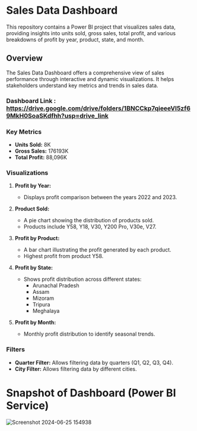 # Sales Data Dashboard

This repository contains a Power BI project that visualizes sales data, providing insights into units sold, gross sales, total profit, and various breakdowns of profit by year, product, state, and month.

## Overview

The Sales Data Dashboard offers a comprehensive view of sales performance through interactive and dynamic visualizations. It helps stakeholders understand key metrics and trends in sales data.

### Dashboard Link : https://drive.google.com/drive/folders/1BNCCkp7qieeeVI5zf69MkH0SoaSKdfhh?usp=drive_link

### Key Metrics

- **Units Sold:** 8K
- **Gross Sales:** 176193K
- **Total Profit:** 88,096K

### Visualizations

1. **Profit by Year:**
   - Displays profit comparison between the years 2022 and 2023.

2. **Product Sold:**
   - A pie chart showing the distribution of products sold.
   - Products include Y58, Y18, V30, Y200 Pro, V30e, V27.

3. **Profit by Product:**
   - A bar chart illustrating the profit generated by each product.
   - Highest profit from product Y58.

4. **Profit by State:**
   - Shows profit distribution across different states:
     - Arunachal Pradesh
     - Assam
     - Mizoram
     - Tripura
     - Meghalaya

5. **Profit by Month:**
   - Monthly profit distribution to identify seasonal trends.

### Filters

- **Quarter Filter:** Allows filtering data by quarters (Q1, Q2, Q3, Q4).
- **City Filter:** Allows filtering data by different cities.

# Snapshot of Dashboard (Power BI Service)
![Screenshot 2024-06-25 154938](https://github.com/Indranilsdas9/Test/assets/172954123/4b22a28f-4b22-4e4d-8f3f-1b2c772f56ce)


